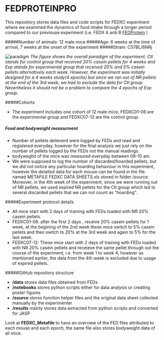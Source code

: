 # FEDPROTEINPRO
This repository stores data files and code scripts for FEDXC experiment where we examined the dynamics of food intake through a longer period compared to our previouse experiment (i.e. FEDX A anb B [FEDProtein](https://github.com/Htbibalan/FEDProtein/tree/BNA) )

#####Number of animals:  12 male mice
#####Age: 6 weeks at the time of arrival, 7 weeks at the onset of the experiment
#####Strain:  C57BL/6NRj




![paradigm](https://github.com/Htbibalan/FEDProtein/blob/BNA/source/FEDXC_paradigm.png)
*The figure shows the overall paradigm of the experiment. Ctl stands for control group that received 20% casein pellets for 4 weeks and Exp stands for experimental group that received 20% and 5% casein pellets alternatively each week. However, the experiment was initially designed for a 4 weeks study(4 epochs) but since we ran out of NR pellets at the end of the 3rd week, we had to exclude the data for Ctl group. Nevertheless it should not be a problem to compare the 4 epochs of Exp group.*

#####Cohorts
* The experiment includes one cohort of 12 male mice, FEDXC01-06 are the experimental group and FEDXC07-12 are the control group.

##### Food and bodyweight measurment
* Number of pellets delieverd were logged by FEDs and read and registered everyday, however for the final analysis we just rely on the number of pellets logged by the FEDs not the manual readings.
* bodyweghit of the mice was measured everyday between 08-10 am.
* We were supposed to log the number of discarded/hoarded pellets, but we did not notice any particular hoarding behaviour in this experiment, however the detailed data for each mouse can be found in the file named METAFILE FEDXC DATA SHEETS.xls stored in folder /source. Moreover, in the 4th week of the experiment, since we were running out of NR pellets, we used expired NR pellets for the Ctl group which led to several discarded pellets that we can not count as "hoarding".

#####Experiment protocol details
* All mice start with 2 days of training with FEDs loaded with NR 20% casein pellets.
* FEDXC01-06: after the first 2 days , receive 20% casein pellets for 1 week, at the begining of the 2nd week these mice switch to 5% casein pellets and then switch to 20% at the 3rd week and again to 5% for the last week.
* FEDXC07-12: These mice start with 2 days of training with FEDs loaded with NR 20% casein pellets and receieve the same pellet through out the course of the experiment, i.e. from week 1 to week 4, however as mentioned earlier, the data from the 4th week is excluded due to usage of expired pellets. 


#####GitHub repository structure
* **/data** stores data files obtained from FEDs
* **/notebooks** stores python scripts either for data analysis or creating poster figures
* **/source** stores function helper files and the original data sheet collected manually by the experimenter
* **/results** mainly stores data extracted from python scripts and converted for JASP

Look at **FEDXC_Metafile** to have an overview of the FED files attributed to each mouse and each epoch, the same file also stores bodyweight data of all mice.